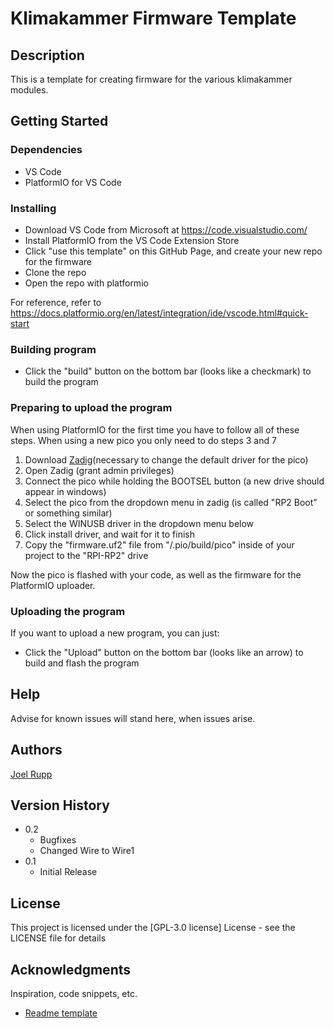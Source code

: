 # Klimakammer Firmware Template


## Description

This is a template for creating firmware for the various klimakammer modules.

## Getting Started

### Dependencies

* VS Code
* PlatformIO for VS Code

### Installing

* Download VS Code from Microsoft at https://code.visualstudio.com/
* Install PlatformIO from the VS Code Extension Store
* Click "use this template" on this GitHub Page, and create your new repo for the firmware
* Clone the repo
* Open the repo with platformio

For reference, refer to https://docs.platformio.org/en/latest/integration/ide/vscode.html#quick-start

### Building program

* Click the "build" button on the bottom bar (looks like a checkmark) to build the program


### Preparing to upload the program
When using PlatformIO for the first time you have to follow all of these steps. When using a new pico you only need to do steps 3 and 7
1. Download [Zadig](https://zadig.akeo.ie/)(necessary to change the default driver for the pico)
2. Open Zadig (grant admin privileges)
3. Connect the pico while holding the BOOTSEL button (a new drive should appear in windows)
4. Select the pico from the dropdown menu in zadig (is called "RP2 Boot" or something similar)
5. Select the WINUSB driver in the dropdown menu below
6. Click install driver, and wait for it to finish
7. Copy the "firmware.uf2" file from "/.pio/build/pico" inside of your project to the "RPI-RP2" drive

Now the pico is flashed with your code, as well as the firmware for the PlatformIO uploader. 
### Uploading the program
If you want to upload a new program, you can just:
* Click the "Upload" button on the bottom bar (looks like an arrow) to build and flash the program


## Help

Advise for known issues will stand here, when issues arise.

## Authors

[Joel Rupp](https://github.com/Joel05) 

## Version History
* 0.2
     * Bugfixes
     * Changed Wire to Wire1
* 0.1
    * Initial Release

## License

This project is licensed under the [GPL-3.0 license] License - see the LICENSE file for details

## Acknowledgments

Inspiration, code snippets, etc.
* [Readme template]([https://github.com/matiassingers/awesome-readme](https://gist.github.com/DomPizzie/7a5ff55ffa9081f2de27c315f5018afc#file-readme-template-md))
